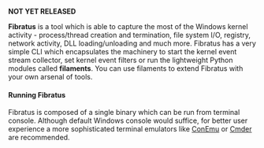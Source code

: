 **NOT YET RELEASED**

**Fibratus** is a tool which is able to capture the most of the Windows kernel activity - process/thread creation and termination, 
file system I/O, registry, network activity, DLL loading/unloading and much more. 
Fibratus has a very simple CLI which encapsulates the machinery to start the kernel event stream collector, 
set kernel event filters or run the lightweight Python modules called **filaments**. You can use filaments to extend Fibratus with your own arsenal of tools.

#### Running Fibratus

Fibratus is composed of a single binary which can be run from terminal console. Although default Windows console would suffice, for better user experience a more sophisticated terminal emulators like [ConEmu](https://conemu.github.io) or [Cmder](http://cmder.net) are recommended.
